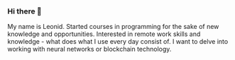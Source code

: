 ### Hi there 👋
My name is Leonid. Started courses in programming for the sake of new knowledge and opportunities. Interested in remote work skills and knowledge - what does what I use every day consist of. I want to delve into working with neural networks or blockchain technology.
<!--
**hexybr/hexybr** is a ✨ _special_ ✨ repository because its `README.md` (this file) appears on your GitHub profile.

Here are some ideas to get you started:

- 🔭 I’m currently working on ...
- 🌱 I’m currently learning ...
- 👯 I’m looking to collaborate on ...
- 🤔 I’m looking for help with ...
- 💬 Ask me about ...
- 📫 How to reach me: ...
- 😄 Pronouns: ...
- ⚡ Fun fact: ...
-->
